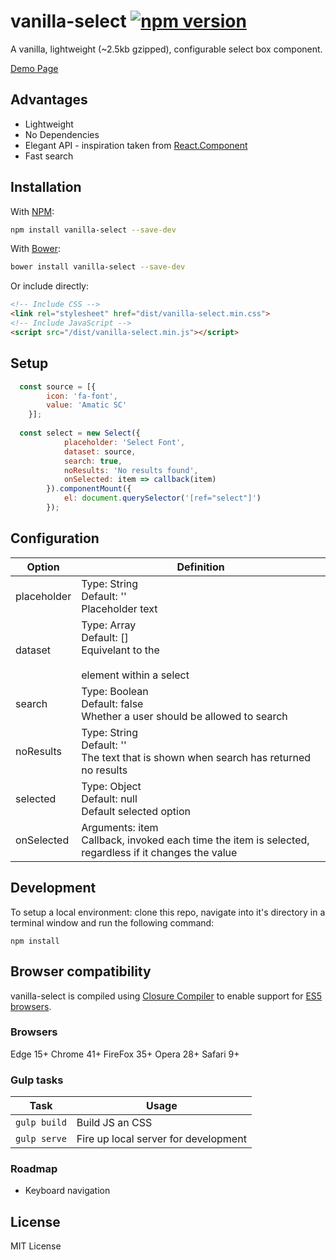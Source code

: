 # vanilla-select [![npm version](https://badge.fury.io/js/vanilla-select.svg)](https://www.npmjs.com/package/vanilla-select)
A vanilla, lightweight (~2.5kb gzipped), configurable select box component. 

[Demo Page](https://vorotina.github.io/vanilla-select/)

## Advantages
* Lightweight
* No Dependencies
* Elegant API - inspiration taken from [React.Component](https://facebook.github.io/react/docs/react-component.html) 
* Fast search


## Installation
With [NPM](https://www.npmjs.com/package/vanilla-select):
```zsh
npm install vanilla-select --save-dev
```

With [Bower](https://bower.io/):
```zsh
bower install vanilla-select --save-dev
```

Or include directly:

```html
<!-- Include CSS -->
<link rel="stylesheet" href="dist/vanilla-select.min.css">
<!-- Include JavaScript -->
<script src="/dist/vanilla-select.min.js"></script>
```
## Setup	

```js
  const source = [{
        icon: 'fa-font',
        value: 'Amatic SC'
    }];
  		
  const select = new Select({
            placeholder: 'Select Font',
            dataset: source,
            search: true,
            noResults: 'No results found',
            onSelected: item => callback(item)
        }).componentMount({
            el: document.querySelector('[ref="select"]')
        });
```

## Configuration 
| Option       | Definition |
| ------------ | ---------- |
| placeholder  | Type: String <br />Default: '' <br />Placeholder text |
| dataset      | Type: Array <br />Default: [] <br />Equivelant to the <option></option> element within a select   |
| search       | Type: Boolean <br />Default: false <br />Whether a user should be allowed to search |
| noResults    | Type: String <br />Default: '' <br />The text that is shown when search has returned no results |
| selected     | Type: Object <br />Default: null <br/>Default selected option 
| onSelected   | Arguments: item </br>Callback, invoked each time the item is selected, regardless if it changes the value 

## Development
To setup a local environment: clone this repo, navigate into it's directory in a terminal window and run the following command:

```npm install```

## Browser compatibility
vanilla-select is compiled using [Closure Compiler](https://developers.google.com/closure/compiler/) to enable support for [ES5 browsers](http://caniuse.com/#feat=es5). 

### Browsers
Edge 15+
Chrome 41+
FireFox 35+
Opera 28+
Safari 9+

### Gulp tasks
| Task                | Usage                                                        |
| ------------------- | ------------------------------------------------------------ |
| `gulp build`         | Build JS an CSS                                              |
| `gulp serve`         | Fire up local server for development                         |

### Roadmap
* Keyboard navigation


## License
MIT License


